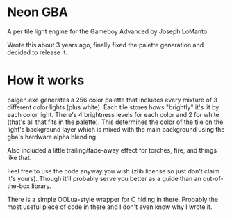 Neon GBA
========
A per tile light engine for the Gameboy Advanced by Joseph LoManto.

Wrote this about 3 years ago, finally fixed the palette generation and decided to release it.

How it works
============
palgen.exe generates a 256 color palette that includes every mixture of 3 different color lights (plus white).
Each tile stores hows "brightly" it's lit by each color light.
There's 4 brightness levels for each color and 2 for white (that's all that fits in the palette).
This determines the color of the tile on the light's background layer which is mixed with the main background using the gba's hardware alpha blending.

Also included a little trailing/fade-away effect for torches, fire, and things like that.

Feel free to use the code anyway you wish (zlib license so just don't claim it's yours).
Though it'll probably serve you better as a guide than an out-of-the-box library.

There is a simple OOLua-style wrapper for C hiding in there.
Probably the most useful piece of code in there and I don't even know why I wrote it.
